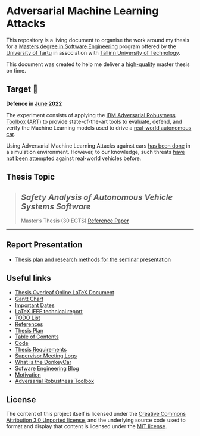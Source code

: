 # Adversarial Machine Learning Attacks

This repository is a living document to organise the work around my thesis for a [Masters degree in Software Engineering](https://www.cs.ut.ee/en/studying/software-engineering-msc) program offered by the [University of Tartu](https://en.wikipedia.org/wiki/University_of_Tartu) in association with [Tallinn University of Technology](https://en.wikipedia.org/wiki/Tallinn_University_of_Technology).

This document was created to help me deliver a [high-quality](https://www.cs.ut.ee/sites/default/files/cs/guidelines_for_graduationtheses_atut_iofcs_2017.pdf) master thesis on time.

## Target 🎯
**Defence in [June 2022](https://www.cs.ut.ee/en/studying/guidelines-regulations)** 

The experiment consists of applying the [IBM Adversarial Robustness Toolbox (ART)](https://adversarial-robustness-toolbox.org/) to provide state-of-the-art tools to evaluate, defend, and verify the Machine Learning models used to drive a [real-world autonomous car](https://softwareengineering.netlify.app/donkey-car/).

Using Adversarial Machine Learning Attacks against cars [has been done](https://link.springer.com/chapter/10.1007%2F978-3-030-83903-1_14) in a simulation environment. However, to our knowledge, such threats [have not been attempted](./references/README.md) against real-world vehicles before.

## Thesis Topic

> ## *Safety Analysis of Autonomous Vehicle Systems Software*
> Master’s Thesis (30 ECTS) [Reference Paper](https://sep.cs.ut.ee/Main/StudentProjects2021#Pfahl2)

<hr>

## Report Presentation
* [Thesis plan and research methods for the seminar presentation](https://docs.google.com/presentation/d/1eGjAPwA87brtyPDXe-DVob6hmuS6izjgzG4dkWjdEPc/edit?usp=sharing)

## Useful links

* [Thesis Overleaf Online LaTeX Document](https://www.overleaf.com/read/hvmfscbftgzp)
* [Gantt Chart](https://sharing.clickup.com/g/h/q5w3e-61/e4eb0ae7475178f)
* [Important Dates](important-dates/README.md)
* [LaTeX IEEE technical report](https://www.overleaf.com/read/wjqmwdnphgqs)
* [TODO List](todo/README.md)
* [References](references/README.md)
* [Thesis Plan](thesis-plan/README.md)
* [Table of Contents](table-of-contents/README.md)
* [Code](code/README.md)
* [Thesis Requirements](requirements/README.md)
* [Supervisor Meeting Logs](supervisor-meetings-logs/README.md)
* [What is the DonkeyCar](https://softwareengineering.netlify.app/donkey-car)
* [Sofware Engineering Blog](https://softwareengineering.netlify.app/)
* [Motivation](motivation/README.md)
* [Adversarial Robustness Toolbox](adversarial-robustness-toolbox/README.md)

## License

The content of this project itself is licensed under the [Creative Commons Attribution 3.0 Unported license](https://creativecommons.org/licenses/by/3.0/), and the underlying source code used to format and display that content is licensed under the [MIT license](LICENSE.md).